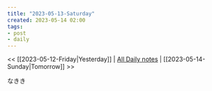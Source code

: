 ```yaml
---
title: "2023-05-13-Saturday"
created: 2023-05-14 02:00
tags:
- post
- daily
---
```


<< [[2023-05-12-Friday|Yesterday]] | [All Daily notes](/tags/daily) | [[2023-05-14-Sunday|Tomorrow]] >>

なきき